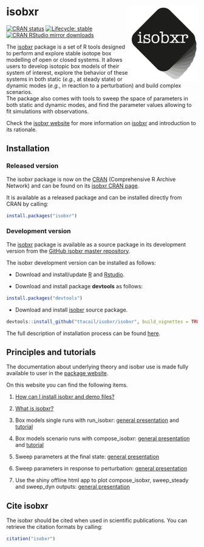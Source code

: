 
<!-- README.md is generated from README.Rmd. Please edit that file -->

# isobxr <img src="man/figures/README-logo.png" align="right" height="200px" />

<!-- badges: start -->

[![CRAN
status](https://www.r-pkg.org/badges/version/isobxr)](https://CRAN.R-project.org/package=isobxr)
[![Lifecycle:
stable](https://img.shields.io/badge/lifecycle-stable-brightgreen.svg)](https://lifecycle.r-lib.org/articles/stages.html#stable)
[![CRAN RStudio mirror
downloads](https://cranlogs.r-pkg.org/badges/grand-total/isobxr?color=blue)](https://r-pkg.org/pkg/isobxr)
<!-- badges: end -->

The [isobxr](https://ttacail.github.io/isobxr_web/) package is a set of
R tools designed to perform and explore stable isotope box modelling of
open or closed systems. It allows users to develop isotopic box models
of their system of interest, explore the behavior of these systems in
both static (*e.g.*, at steady state) or dynamic modes (*e.g.*, in
reaction to a perturbation) and build complex scenarios.  
The package also comes with tools to sweep the space of parameters in
both static and dynamic modes, and find the parameter values allowing to
fit simulations with observations.

Check the [isobxr website](https://ttacail.github.io/isobxr_web/) for
more information on [isobxr](https://ttacail.github.io/isobxr_web/) and
introduction to its rationale.

## Installation

<!-- START copy/pasted from isobxr_website install instructions -->

### Released version

The isobxr package is now on the [CRAN](https://cran.r-project.org/)
(Comprehensive R Archive Network) and can be found on its [isobxr CRAN
page](https://CRAN.R-project.org/package=isobxr).

It is available as a released package and can be installed directly from
CRAN by calling:

``` r
install.packages("isobxr")
```

### Development version

The [isobxr](https://ttacail.github.io/isobxr/) package is available as
a source package in its development version from the [GitHub isobxr
master repository](https://github.com/ttacail/isobxr).

The isobxr development version can be installed as follows:

- Download and install/update [R](https://cran.r-project.org/) and
  [Rstudio](https://posit.co/download/rstudio-desktop/).

- Download and install package **devtools** as follows:

``` r
install.packages("devtools")
```

- Download and install [isobxr](https://ttacail.github.io/isobxr/)
  source package.

``` r
devtools::install_github("ttacail/isobxr/isobxr", build_vignettes = TRUE) # FALSE if no pandoc/Rstudio 
```

<!-- END copy/pasted from isobxr_website install instructions -->

The full description of installation process can be found
[here](https://ttacail.github.io/isobxr_web/vgn_01_Installation.html).

## Principles and tutorials

<!-- START copy/pasted from isobxr_website index page -->

The documentation about underlying theory and isobxr use is made fully
available to user in the [package
website](https://ttacail.github.io/isobxr_web/index.html).

On this website you can find the following items.

1.  [How can I install isobxr and demo
    files?](https://ttacail.github.io/isobxr_web/vgn_01_Installation.html)

2.  [What is
    isobxr?](https://ttacail.github.io/isobxr_web/vgn_02_General_presentation.html)

3.  Box models single runs with run_isobxr: [general
    presentation](https://ttacail.github.io/isobxr_web/vgn_03_Run_isobxr_presentation.html)
    and
    [tutorial](https://ttacail.github.io/isobxr_web/vgn_04_Run_isobxr_tutorial.html)

4.  Box models scenario runs with compose_isobxr: [general
    presentation](https://ttacail.github.io/isobxr_web/vgn_05_compose_isobxr.html)
    and
    [tutorial](https://ttacail.github.io/isobxr_web/vgn_06_compose_isobxr_tutorial.html)

5.  Sweep parameters at the final state: [general
    presentation](https://ttacail.github.io/isobxr_web/vgn_07_sweep_steady.html)

6.  Sweep parameters in response to perturbation: [general
    presentation](https://ttacail.github.io/isobxr_web/vgn_08_sweep_dyn.html)

7.  Use the shiny offline html app to plot compose_isobxr, sweep_steady
    and sweep_dyn outputs: [general
    presentation](https://ttacail.github.io/isobxr_web/vgn_09_runShinyPlots.html)

<!-- END copy/pasted from isobxr_website index page -->

## Cite isobxr

The isobxr should be cited when used in scientific publications. You can
retrieve the citation formats by calling:

``` r
citation("isobxr")
```
